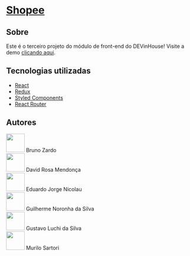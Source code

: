 # [Shopee](https://ejnn.github.io/devinhouse-projeto3/)

## Sobre

Este é o terceiro projeto do módulo de front-end do DEVinHouse! Visite a demo [clicando aqui](https://ejnn.github.io/devinhouse-projeto3/).

## Tecnologias utilizadas
+ [React](https://reactjs.org/)
+ [Redux](https://redux.js.org/)
+ [Styled Components](https://styled-components.com/)
+ [React Router](https://reactrouter.com/)

## Autores

<div> 
<img src="https://github.com/brunozardo.png" height="auto" width="50px"> Bruno Zardo
</div>
<div>
<img src="https://github.com/Mendoncadvd.png" height="auto" width="50px"> David Rosa Mendonça
</div>
<div> 
<img src="https://github.com/ejnn.png" height="auto" width="50px"> Eduardo Jorge Nicolau
</div>
<div>
<img src="https://github.com/GuiNoronhaS.png" height="auto" width="50px"> Guilherme Noronha da Silva
</div>
<div> 
<img src="https://github.com/gustavoluchi.png" height="auto" width="50px"> Gustavo Luchi da Silva
</div>
<div>
<img src="https://github.com/murilosartori.png" height="auto" width="50px"> Murilo Sartori
</div>
